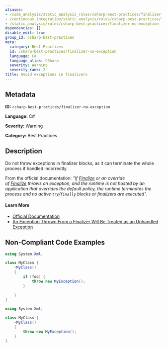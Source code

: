 ```yaml
---
aliases:
- /code_analysis/static_analysis_rules/csharp-best-practices/finalizer-no-exception
- /continuous_integration/static_analysis/rules/csharp-best-practices/finalizer-no-exception
- /static_analysis/rules/csharp-best-practices/finalizer-no-exception
dependencies: []
disable_edit: true
group_id: csharp-best-practices
meta:
  category: Best Practices
  id: csharp-best-practices/finalizer-no-exception
  language: C#
  language_alias: CSharp
  severity: Warning
  severity_rank: 2
title: Avoid exceptions in finalizers
---
```

<!--  SOURCED FROM https://github.com/DataDog/datadog-static-analyzer-rule-docs -->


## Metadata
**ID:** `csharp-best-practices/finalizer-no-exception`

**Language:** C#

**Severity:** Warning

**Category:** Best Practices

## Description
Do not throw exceptions in finalizer blocks, as it can terminate the whole process if handled incorrectly.

From the official documentation: _"If [Finalize](https://learn.microsoft.com/en-us/dotnet/api/system.object.finalize?view=net-8.0) or an override of [Finalize](https://learn.microsoft.com/en-us/dotnet/api/system.object.finalize?view=net-8.0) throws an exception, and the runtime is not hosted by an application that overrides the default policy, the runtime terminates the process and no active `try`/`finally` blocks or finalizers are executed"._

#### Learn More

 - [Official Documentation](https://learn.microsoft.com/en-us/dotnet/api/system.object.finalize?view=net-8.0&redirectedfrom=MSDN#System_Object_Finalize)
 - [An Exception Thrown From a Finalizer Will Be Treated as an Unhandled Exception](https://csharp.2000things.com/2012/09/17/672-an-exception-thrown-from-a-finalizer-will-be-treated-as-an-unhandled-exception/)

## Non-Compliant Code Examples
```csharp
using System.Xml;

class MyClass {
    ~MyClass()
    {
        if (foo) {
            throw new MyException();
        }
        
    }
}

```

```csharp
using System.Xml;

class MyClass {
    ~MyClass()
    {
        throw new MyException();
    }
}

```
